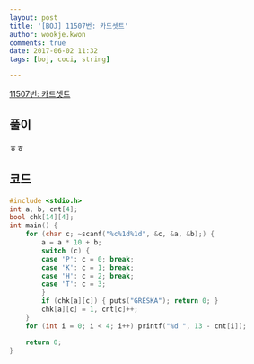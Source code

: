 ```yaml
---
layout: post
title: '[BOJ] 11507번: 카드셋트'
author: wookje.kwon
comments: true
date: 2017-06-02 11:32
tags: [boj, coci, string]

---
```


[11507번: 카드셋트](https://www.acmicpc.net/problem/11507)

## 풀이

ㅎㅎ

## 코드

```cpp
#include <stdio.h>
int a, b, cnt[4];
bool chk[14][4];
int main() {
	for (char c; ~scanf("%c%1d%1d", &c, &a, &b);) {
		a = a * 10 + b;
		switch (c) {
		case 'P': c = 0; break;
		case 'K': c = 1; break;
		case 'H': c = 2; break;
		case 'T': c = 3;
		}
		if (chk[a][c]) { puts("GRESKA"); return 0; }
		chk[a][c] = 1, cnt[c]++;
	}
	for (int i = 0; i < 4; i++) printf("%d ", 13 - cnt[i]);

	return 0;
}
```